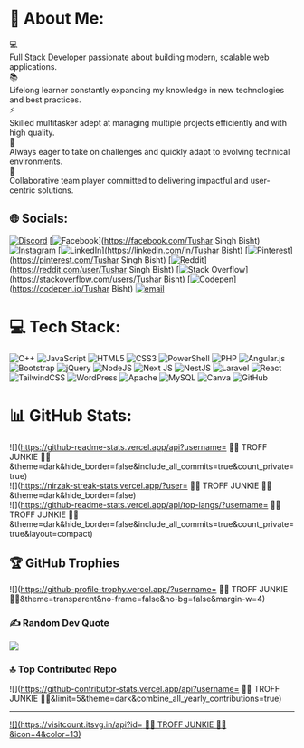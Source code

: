 # 💫 About Me:
💻<br>Full Stack Developer passionate about building modern, scalable web applications.<br>📚<br>Lifelong learner constantly expanding my knowledge in new technologies and best practices.<br>⚡<br>Skilled multitasker adept at managing multiple projects efficiently and with high quality.<br>🚀<br>Always eager to take on challenges and quickly adapt to evolving technical environments.<br>🤝<br>Collaborative team player committed to delivering impactful and user-centric solutions.


## 🌐 Socials:
[![Discord](https://img.shields.io/badge/Discord-%237289DA.svg?logo=discord&logoColor=white)](https://discord.gg/https://discord.gg/PKSyGKHm) [![Facebook](https://img.shields.io/badge/Facebook-%231877F2.svg?logo=Facebook&logoColor=white)](https://facebook.com/Tushar Singh Bisht) [![Instagram](https://img.shields.io/badge/Instagram-%23E4405F.svg?logo=Instagram&logoColor=white)](https://instagram.com/tushar___bisht__16) [![LinkedIn](https://img.shields.io/badge/LinkedIn-%230077B5.svg?logo=linkedin&logoColor=white)](https://linkedin.com/in/Tushar Bisht) [![Pinterest](https://img.shields.io/badge/Pinterest-%23E60023.svg?logo=Pinterest&logoColor=white)](https://pinterest.com/Tushar Singh Bisht) [![Reddit](https://img.shields.io/badge/Reddit-%23FF4500.svg?logo=Reddit&logoColor=white)](https://reddit.com/user/Tushar Singh Bisht) [![Stack Overflow](https://img.shields.io/badge/-Stackoverflow-FE7A16?logo=stack-overflow&logoColor=white)](https://stackoverflow.com/users/Tushar Bisht) [![Codepen](https://img.shields.io/badge/Codepen-000000?logo=codepen&logoColor=white)](https://codepen.io/Tushar Bisht) [![email](https://img.shields.io/badge/Email-D14836?logo=gmail&logoColor=white)](mailto:tusharbisht706@gmail.com) 

# 💻 Tech Stack:
![C++](https://img.shields.io/badge/c++-%2300599C.svg?style=for-the-badge&logo=c%2B%2B&logoColor=white) ![JavaScript](https://img.shields.io/badge/javascript-%23323330.svg?style=for-the-badge&logo=javascript&logoColor=%23F7DF1E) ![HTML5](https://img.shields.io/badge/html5-%23E34F26.svg?style=for-the-badge&logo=html5&logoColor=white) ![CSS3](https://img.shields.io/badge/css3-%231572B6.svg?style=for-the-badge&logo=css3&logoColor=white) ![PowerShell](https://img.shields.io/badge/PowerShell-%235391FE.svg?style=for-the-badge&logo=powershell&logoColor=white) ![PHP](https://img.shields.io/badge/php-%23777BB4.svg?style=for-the-badge&logo=php&logoColor=white) ![Angular.js](https://img.shields.io/badge/angular.js-%23E23237.svg?style=for-the-badge&logo=angularjs&logoColor=white) ![Bootstrap](https://img.shields.io/badge/bootstrap-%238511FA.svg?style=for-the-badge&logo=bootstrap&logoColor=white) ![jQuery](https://img.shields.io/badge/jquery-%230769AD.svg?style=for-the-badge&logo=jquery&logoColor=white) ![NodeJS](https://img.shields.io/badge/node.js-6DA55F?style=for-the-badge&logo=node.js&logoColor=white) ![Next JS](https://img.shields.io/badge/Next-black?style=for-the-badge&logo=next.js&logoColor=white) ![NestJS](https://img.shields.io/badge/nestjs-%23E0234E.svg?style=for-the-badge&logo=nestjs&logoColor=white) ![Laravel](https://img.shields.io/badge/laravel-%23FF2D20.svg?style=for-the-badge&logo=laravel&logoColor=white) ![React](https://img.shields.io/badge/react-%2320232a.svg?style=for-the-badge&logo=react&logoColor=%2361DAFB) ![TailwindCSS](https://img.shields.io/badge/tailwindcss-%2338B2AC.svg?style=for-the-badge&logo=tailwind-css&logoColor=white) ![WordPress](https://img.shields.io/badge/WordPress-%23117AC9.svg?style=for-the-badge&logo=WordPress&logoColor=white) ![Apache](https://img.shields.io/badge/apache-%23D42029.svg?style=for-the-badge&logo=apache&logoColor=white) ![MySQL](https://img.shields.io/badge/mysql-4479A1.svg?style=for-the-badge&logo=mysql&logoColor=white) ![Canva](https://img.shields.io/badge/Canva-%2300C4CC.svg?style=for-the-badge&logo=Canva&logoColor=white) ![GitHub](https://img.shields.io/badge/github-%23121011.svg?style=for-the-badge&logo=github&logoColor=white)
# 📊 GitHub Stats:
![](https://github-readme-stats.vercel.app/api?username= 💭💭 TROFF JUNKIE 💭💭&theme=dark&hide_border=false&include_all_commits=true&count_private=true)<br/>
![](https://nirzak-streak-stats.vercel.app/?user= 💭💭 TROFF JUNKIE 💭💭&theme=dark&hide_border=false)<br/>
![](https://github-readme-stats.vercel.app/api/top-langs/?username= 💭💭 TROFF JUNKIE 💭💭&theme=dark&hide_border=false&include_all_commits=true&count_private=true&layout=compact)

## 🏆 GitHub Trophies
![](https://github-profile-trophy.vercel.app/?username= 💭💭 TROFF JUNKIE 💭💭&theme=transparent&no-frame=false&no-bg=false&margin-w=4)

### ✍️ Random Dev Quote
![](https://quotes-github-readme.vercel.app/api?type=horizontal&theme=dark)

### 🔝 Top Contributed Repo
![](https://github-contributor-stats.vercel.app/api?username= 💭💭 TROFF JUNKIE 💭💭&limit=5&theme=dark&combine_all_yearly_contributions=true)

---
[![](https://visitcount.itsvg.in/api?id= 💭💭 TROFF JUNKIE 💭💭&icon=4&color=13)](https://visitcount.itsvg.in)

<!-- Proudly created with GPRM ( https://gprm.itsvg.in ) -->
